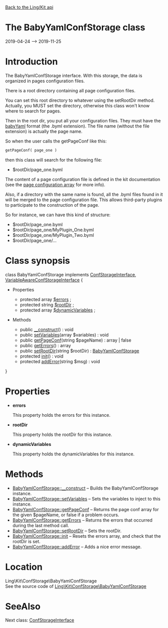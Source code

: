 [Back to the Ling/Kit api](https://github.com/lingtalfi/Kit/blob/master/doc/api/Ling/Kit.md)



The BabyYamlConfStorage class
================
2019-04-24 --> 2019-11-25






Introduction
============

The BabyYamlConfStorage interface.
With this storage, the data is organized in pages configuration files.

There is a root directory containing all page configuration files.

You can set this root directory to whatever using the setRootDir method.
Actually, you MUST set the directory, otherwise this class won't know where to search for pages.


Then in the root dir, you put all your configuration files.
They must have the [babyYaml](https://github.com/lingtalfi/BabyYaml) format (the .byml extension).
The file name (without the file extension) is actually the page name.

So when the user calls the getPageConf like this:

```php
getPageConf( page_one )
```

then this class will search for the following file:

- $rootDir/page_one.byml

The content of a page configuration file is defined in the kit documentation
(see the [page configuration array](https://github.com/lingtalfi/Kit/blob/master/README.md#the-kit-configuration-array) for more info).


Also, if a directory with the same name is found, all the .byml files found in it will be merged
to the page configuration file. This allows third-party plugins to participate to the construction
of the page.

So for instance, we can have this kind of structure:

- $rootDir/page_one.byml
- $rootDir/page_one/MyPlugin_One.byml
- $rootDir/page_one/MyPlugin_Two.byml
- $rootDir/page_one/...



Class synopsis
==============


class <span class="pl-k">BabyYamlConfStorage</span> implements [ConfStorageInterface](https://github.com/lingtalfi/Kit/blob/master/doc/api/Ling/Kit/ConfStorage/ConfStorageInterface.md), [VariableAwareConfStorageInterface](https://github.com/lingtalfi/Kit/blob/master/doc/api/Ling/Kit/ConfStorage/VariableAwareConfStorageInterface.md) {

- Properties
    - protected array [$errors](#property-errors) ;
    - protected string [$rootDir](#property-rootDir) ;
    - protected array [$dynamicVariables](#property-dynamicVariables) ;

- Methods
    - public [__construct](https://github.com/lingtalfi/Kit/blob/master/doc/api/Ling/Kit/ConfStorage/BabyYamlConfStorage/__construct.md)() : void
    - public [setVariables](https://github.com/lingtalfi/Kit/blob/master/doc/api/Ling/Kit/ConfStorage/BabyYamlConfStorage/setVariables.md)(array $variables) : void
    - public [getPageConf](https://github.com/lingtalfi/Kit/blob/master/doc/api/Ling/Kit/ConfStorage/BabyYamlConfStorage/getPageConf.md)(string $pageName) : array | false
    - public [getErrors](https://github.com/lingtalfi/Kit/blob/master/doc/api/Ling/Kit/ConfStorage/BabyYamlConfStorage/getErrors.md)() : array
    - public [setRootDir](https://github.com/lingtalfi/Kit/blob/master/doc/api/Ling/Kit/ConfStorage/BabyYamlConfStorage/setRootDir.md)(string $rootDir) : [BabyYamlConfStorage](https://github.com/lingtalfi/Kit/blob/master/doc/api/Ling/Kit/ConfStorage/BabyYamlConfStorage.md)
    - protected [init](https://github.com/lingtalfi/Kit/blob/master/doc/api/Ling/Kit/ConfStorage/BabyYamlConfStorage/init.md)() : void
    - protected [addError](https://github.com/lingtalfi/Kit/blob/master/doc/api/Ling/Kit/ConfStorage/BabyYamlConfStorage/addError.md)(string $msg) : void

}




Properties
=============

- <span id="property-errors"><b>errors</b></span>

    This property holds the errors for this instance.
    
    

- <span id="property-rootDir"><b>rootDir</b></span>

    This property holds the rootDir for this instance.
    
    

- <span id="property-dynamicVariables"><b>dynamicVariables</b></span>

    This property holds the dynamicVariables for this instance.
    
    



Methods
==============

- [BabyYamlConfStorage::__construct](https://github.com/lingtalfi/Kit/blob/master/doc/api/Ling/Kit/ConfStorage/BabyYamlConfStorage/__construct.md) &ndash; Builds the BabyYamlConfStorage instance.
- [BabyYamlConfStorage::setVariables](https://github.com/lingtalfi/Kit/blob/master/doc/api/Ling/Kit/ConfStorage/BabyYamlConfStorage/setVariables.md) &ndash; Sets the variables to inject to this instance.
- [BabyYamlConfStorage::getPageConf](https://github.com/lingtalfi/Kit/blob/master/doc/api/Ling/Kit/ConfStorage/BabyYamlConfStorage/getPageConf.md) &ndash; Returns the page conf array for the given $pageName, or false if a problem occurs.
- [BabyYamlConfStorage::getErrors](https://github.com/lingtalfi/Kit/blob/master/doc/api/Ling/Kit/ConfStorage/BabyYamlConfStorage/getErrors.md) &ndash; Returns the errors that occurred during the last method call.
- [BabyYamlConfStorage::setRootDir](https://github.com/lingtalfi/Kit/blob/master/doc/api/Ling/Kit/ConfStorage/BabyYamlConfStorage/setRootDir.md) &ndash; Sets the rootDir.
- [BabyYamlConfStorage::init](https://github.com/lingtalfi/Kit/blob/master/doc/api/Ling/Kit/ConfStorage/BabyYamlConfStorage/init.md) &ndash; Resets the errors array, and check that the rootDir is set.
- [BabyYamlConfStorage::addError](https://github.com/lingtalfi/Kit/blob/master/doc/api/Ling/Kit/ConfStorage/BabyYamlConfStorage/addError.md) &ndash; Adds a nice error message.





Location
=============
Ling\Kit\ConfStorage\BabyYamlConfStorage<br>
See the source code of [Ling\Kit\ConfStorage\BabyYamlConfStorage](https://github.com/lingtalfi/Kit/blob/master/ConfStorage/BabyYamlConfStorage.php)



SeeAlso
==============
Next class: [ConfStorageInterface](https://github.com/lingtalfi/Kit/blob/master/doc/api/Ling/Kit/ConfStorage/ConfStorageInterface.md)<br>
